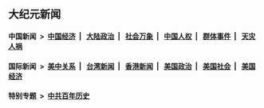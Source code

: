 ## 大纪元新闻

#### 中国新闻 &nbsp;>&nbsp; [中国经济](indexes/ncid283/README.md?11061645) &nbsp;| &nbsp; [大陆政治](indexes/ncid277/README.md?11061645) &nbsp;| &nbsp; [社会万象](indexes/ncid282/README.md?11061645) &nbsp;| &nbsp; [中国人权](indexes/ncid278/README.md?11061645) &nbsp;| &nbsp; [群体事件](indexes/ncid279/README.md?11061645) &nbsp;| &nbsp; [天灾人祸](indexes/ncid280/README.md?11061645)

#### 国际新闻 &nbsp;>&nbsp; [美中关系](indexes/nf1412576/README.md?11061645) &nbsp;| &nbsp; [台湾新闻](indexes/ncid1349361/README.md?11061645) &nbsp;| &nbsp; [香港新闻](indexes/ncid1349362/README.md?11061645) &nbsp;| &nbsp; [美国政治](indexes/ncid1078159/README.md?11061645) &nbsp;| &nbsp; [美国社会](indexes/ncid1078160/README.md?11061645) &nbsp;| &nbsp; [美国经济](indexes/ncid1078158/README.md?11061645)

#### 特别专题 &nbsp;>&nbsp; [中共百年历史](https://github.com/epoch-news/epoch-special/blob/master/README.md?11061645)  
